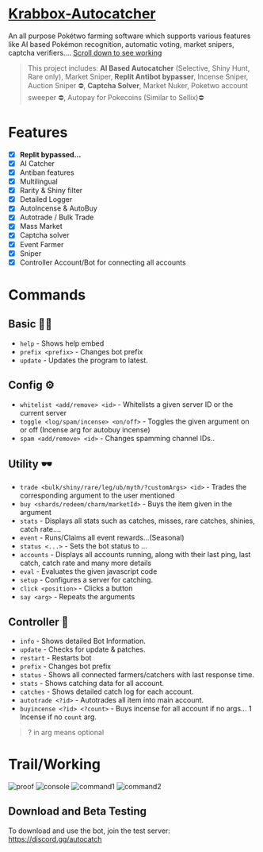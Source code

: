 # [Krabbox-Autocatcher](https://discord.gg/autocatch)
An all purpose Pokétwo farming software which supports various features like AI based Pokémon recognition, automatic voting, market snipers, captcha verifiers.... [Scroll down to see working](#trailworking)

> This project includes: **AI Based Autocatcher** (Selective, Shiny Hunt, Rare only), Market Sniper, **Replit Antibot bypasser**, Incense Sniper, Auction Sniper ⛔, **Captcha Solver**, Market Nuker, Poketwo account sweeper ⛔, Autopay for Pokecoins (Similar to Sellix)⛔

# Features
- [x] **Replit bypassed...**
- [x] AI Catcher
- [x] Antiban features
- [x] Multilingual
- [x] Rarity & Shiny filter
- [x] Detailed Logger
- [x] AutoIncense & AutoBuy
- [x] Autotrade / Bulk Trade
- [x] Mass Market
- [x] Captcha solver
- [x] Event Farmer
- [x] Sniper
- [x] Controller Account/Bot for connecting all accounts

# Commands

## Basic 🐱‍🏍
- `help` - Shows help embed
- `prefix <prefix>` - Changes bot prefix
- `update` - Updates the program to latest.
## Config ⚙
- `whitelist <add/remove> <id>` - Whitelists a given server ID or the current server
- `toggle <log/spam/incense> <on/off>` - Toggles the given argument on or off (Incense arg for autobuy incense)
- `spam <add/remove> <id>` - Changes spamming channel IDs..
## Utility 🕶
- `trade <bulk/shiny/rare/leg/ub/myth/?customArgs> <id>` - Trades the corresponding argument to the user mentioned
- `buy <shards/redeem/charm/marketId>` - Buys the item given in the argument
- `stats` - Displays all stats such as catches, misses, rare catches, shinies, catch rate....
- `event` - Runs/Claims all event rewards...(Seasonal)
- `status <...>` - Sets the bot status to ...
- `accounts` - Displays all accounts running, along with their last ping, last catch, catch rate and many more details
- `eval` - Evaluates the given javascript code
- `setup` - Configures a server for catching.
- `click <position>` - Clicks a button
- `say <arg>` - Repeats the arguments
## Controller 🧧
- `info` - Shows detailed Bot Information.
- `update` - Checks for update & patches.
- `restart` - Restarts bot
- `prefix` - Changes bot prefix
- `status` - Shows all connected farmers/catchers with last response time.
- `stats` - Shows catching data for all account.
- `catches` - Shows detailed catch log for each account.
- `autotrade <?id>` - Autotrades all item into main account.
- `buyincense <?id> <?count>` - Buys incense for all account if no args... 1 Incense if no `count` arg.

> ? in arg means optional


# Trail/Working
![proof](krabbox.gif)
![console](https://cdn.discordapp.com/attachments/1182399914446160002/1187761314957901864/image.png?ex=65980fed&is=65859aed&hm=0495014a1d0ff407271165bc6136af28b1c5c566054ef6ebe9cbba111de2e568&)
![command1](https://cdn.discordapp.com/attachments/1186978408706609193/1187780314668466227/image.png?ex=6598219e&is=6585ac9e&hm=34d00440599e6ab071793ca163c744408237a120dfa1cc15e300bcaa34ab3e17&)
![command2](https://cdn.discordapp.com/attachments/1186978408706609193/1187780275841810534/image.png?ex=65982195&is=6585ac95&hm=a59cdf1477c56af84fa9c3f9d88ce5eccff1d6d7b0c0723eff0d5ac4f87ae603&)
## Download and Beta Testing

To download and use the bot, join the test server: https://discord.gg/autocatch
